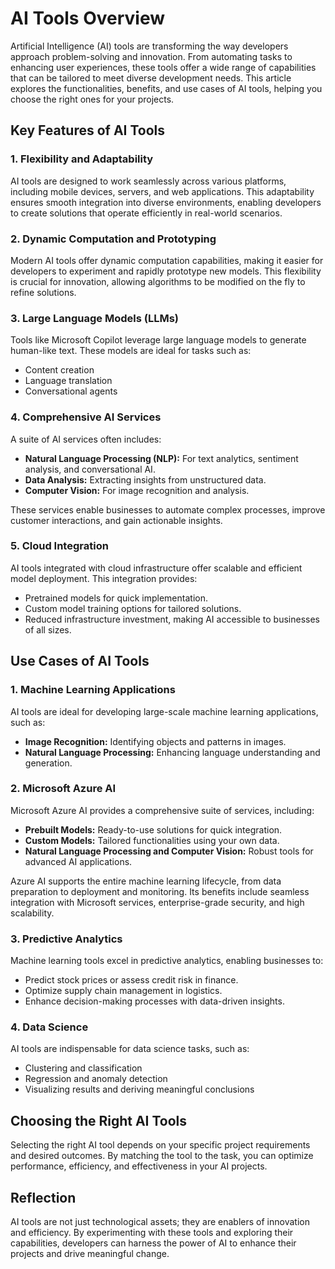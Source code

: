 # AI Tools Overview

Artificial Intelligence (AI) tools are transforming the way developers approach problem-solving and innovation. From automating tasks to enhancing user experiences, these tools offer a wide range of capabilities that can be tailored to meet diverse development needs. This article explores the functionalities, benefits, and use cases of AI tools, helping you choose the right ones for your projects.

## Key Features of AI Tools

### 1. Flexibility and Adaptability

AI tools are designed to work seamlessly across various platforms, including mobile devices, servers, and web applications. This adaptability ensures smooth integration into diverse environments, enabling developers to create solutions that operate efficiently in real-world scenarios.

### 2. Dynamic Computation and Prototyping

Modern AI tools offer dynamic computation capabilities, making it easier for developers to experiment and rapidly prototype new models. This flexibility is crucial for innovation, allowing algorithms to be modified on the fly to refine solutions.

### 3. Large Language Models (LLMs)

Tools like Microsoft Copilot leverage large language models to generate human-like text. These models are ideal for tasks such as:

- Content creation
- Language translation
- Conversational agents

### 4. Comprehensive AI Services

A suite of AI services often includes:

- **Natural Language Processing (NLP):** For text analytics, sentiment analysis, and conversational AI.
- **Data Analysis:** Extracting insights from unstructured data.
- **Computer Vision:** For image recognition and analysis.

These services enable businesses to automate complex processes, improve customer interactions, and gain actionable insights.

### 5. Cloud Integration

AI tools integrated with cloud infrastructure offer scalable and efficient model deployment. This integration provides:

- Pretrained models for quick implementation.
- Custom model training options for tailored solutions.
- Reduced infrastructure investment, making AI accessible to businesses of all sizes.

## Use Cases of AI Tools

### 1. Machine Learning Applications

AI tools are ideal for developing large-scale machine learning applications, such as:

- **Image Recognition:** Identifying objects and patterns in images.
- **Natural Language Processing:** Enhancing language understanding and generation.

### 2. Microsoft Azure AI

Microsoft Azure AI provides a comprehensive suite of services, including:

- **Prebuilt Models:** Ready-to-use solutions for quick integration.
- **Custom Models:** Tailored functionalities using your own data.
- **Natural Language Processing and Computer Vision:** Robust tools for advanced AI applications.

Azure AI supports the entire machine learning lifecycle, from data preparation to deployment and monitoring. Its benefits include seamless integration with Microsoft services, enterprise-grade security, and high scalability.

### 3. Predictive Analytics

Machine learning tools excel in predictive analytics, enabling businesses to:

- Predict stock prices or assess credit risk in finance.
- Optimize supply chain management in logistics.
- Enhance decision-making processes with data-driven insights.

### 4. Data Science

AI tools are indispensable for data science tasks, such as:

- Clustering and classification
- Regression and anomaly detection
- Visualizing results and deriving meaningful conclusions

## Choosing the Right AI Tools

Selecting the right AI tool depends on your specific project requirements and desired outcomes. By matching the tool to the task, you can optimize performance, efficiency, and effectiveness in your AI projects.

## Reflection

AI tools are not just technological assets; they are enablers of innovation and efficiency. By experimenting with these tools and exploring their capabilities, developers can harness the power of AI to enhance their projects and drive meaningful change.
